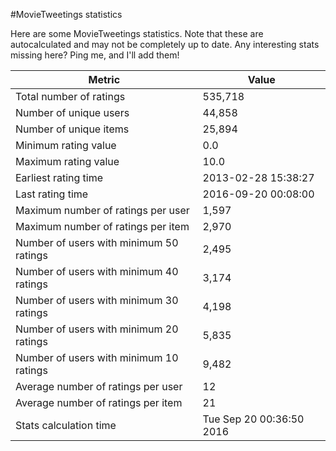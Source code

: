 #MovieTweetings statistics

Here are some MovieTweetings statistics. Note that these are autocalculated and may not be completely up to date. Any interesting stats missing here? Ping me, and I'll add them!

Metric | Value
--- | ---
Total number of ratings                 | 535,718
Number of unique users                  | 44,858
Number of unique items                  | 25,894
Minimum rating value                    | 0.0
Maximum rating value                    | 10.0
Earliest rating time                    | 2013-02-28 15:38:27
Last rating time                        | 2016-09-20 00:08:00
Maximum number of ratings per user      | 1,597
Maximum number of ratings per item      | 2,970
Number of users with minimum 50 ratings | 2,495
Number of users with minimum 40 ratings | 3,174
Number of users with minimum 30 ratings | 4,198
Number of users with minimum 20 ratings | 5,835
Number of users with minimum 10 ratings | 9,482
Average number of ratings per user      | 12
Average number of ratings per item      | 21
Stats calculation time                  | Tue Sep 20 00:36:50 2016

